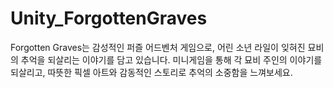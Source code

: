 # Unity_ForgottenGraves
Forgotten Graves는 감성적인 퍼즐 어드벤처 게임으로, 어린 소년 라일이 잊혀진 묘비의 추억을 되살리는 이야기를 담고 있습니다. 
미니게임을 통해 각 묘비 주인의 이야기를 되살리고, 따뜻한 픽셀 아트와 감동적인 스토리로 추억의 소중함을 느껴보세요.
